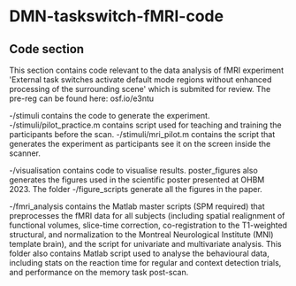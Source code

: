 # DMN-taskswitch-fMRI-code

## Code section
This section contains code relevant to the data analysis of fMRI experiment 'External task switches activate default mode regions without enhanced processing of the surrounding scene' which is submited for review. The pre-reg can be found here: osf.io/e3ntu

-/stimuli contains the code to generate the experiment. -/stimuli/pilot_practice.m contains script used for teaching and training the participants before the scan. -/stimuli/mri_pilot.m contains the script that generates the experiment as participants see it on the screen inside the scanner. 

-/visualisation contains code to visualise results. poster_figures also generates the figures used in the scientific poster presented at OHBM 2023.
The folder -/figure_scripts generate all the figures in the paper.

-/fmri_analysis contains the Matlab master scripts (SPM required) that preprocesses the fMRI data for all subjects (including spatial realignment of functional volumes, slice-time correction, co-registration to the T1-weighted structural, and normalization to the Montreal Neurological Institute (MNI) template brain), and the script for univariate and multivariate analysis. This folder also contains Matlab script used to analyse the behavioural data, including stats on the reaction time for regular and context detection trials, and performance on the memory task post-scan. 
